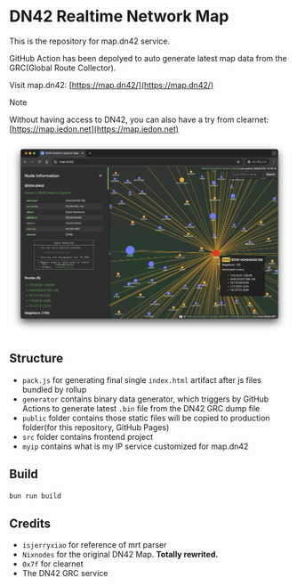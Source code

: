 # DN42 Realtime Network Map

This is the repository for map.dn42 service.

GitHub Action has been depolyed to auto generate latest map data from the GRC(Global Route Collector).

Visit map.dn42: [https://map.dn42/](https://map.dn42/)

> [!NOTE]
> Without having access to DN42, you can also have a try from clearnet: [https://map.iedon.net](https://map.iedon.net)

![DN42 Network Map Screenshot](./screenshot.png)

## Structure

- `pack.js` for generating final single `index.html` artifact after js files bundled by rollup
- `generator` contains binary data generator, which triggers by GitHub Actions to generate latest `.bin` file from the DN42 GRC dump file
- `public` folder contains those static files will be copied to production folder(for this repository, GitHub Pages)
- `src` folder contains frontend project
- `myip` contains what is my IP service customized for map.dn42

## Build

```bash
bun run build
```

## Credits

- ```isjerryxiao``` for reference of mrt parser
- ```Nixnodes``` for the original DN42 Map. **Totally rewrited.**
- ```0x7f``` for clearnet
- The DN42 GRC service
